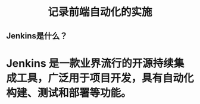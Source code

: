 <p>
<h1 align='center'>记录前端自动化的实施</h1>    
</p>

## Jenkins是什么？
# Jenkins 是一款业界流行的开源持续集成工具，广泛用于项目开发，具有自动化构建、测试和部署等功能。
